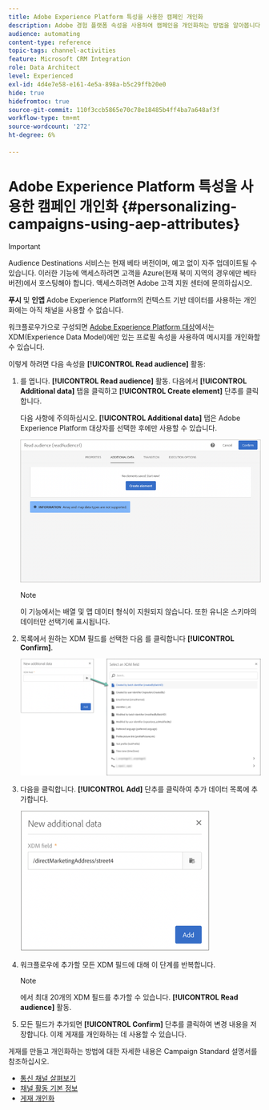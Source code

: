 ```yaml
---
title: Adobe Experience Platform 특성을 사용한 캠페인 개인화
description: Adobe 경험 플랫폼 속성을 사용하여 캠페인을 개인화하는 방법을 알아봅니다.
audience: automating
content-type: reference
topic-tags: channel-activities
feature: Microsoft CRM Integration
role: Data Architect
level: Experienced
exl-id: 4d4e7e58-e161-4e5a-898a-b5c29ffb20e0
hide: true
hidefromtoc: true
source-git-commit: 110f3ccb5865e70c78e18485b4ff4ba7a648af3f
workflow-type: tm+mt
source-wordcount: '272'
ht-degree: 6%

---
```


# Adobe Experience Platform 특성을 사용한 캠페인 개인화 {#personalizing-campaigns-using-aep-attributes}

>[!IMPORTANT]
>
>Audience Destinations 서비스는 현재 베타 버전이며, 예고 없이 자주 업데이트될 수 있습니다. 이러한 기능에 액세스하려면 고객을 Azure(현재 북미 지역의 경우에만 베타 버전)에서 호스팅해야 합니다. 액세스하려면 Adobe 고객 지원 센터에 문의하십시오.
>
>**푸시** 및 **인앱** Adobe Experience Platform의 컨텍스트 기반 데이터를 사용하는 개인화에는 아직 채널을 사용할 수 없습니다.

워크플로우가으로 구성되면 [Adobe Experience Platform 대상](../../integrating/using/aep-about-audience-destinations-service.md)에서는 XDM(Experience Data Model)에만 있는 프로필 속성을 사용하여 메시지를 개인화할 수 있습니다.

이렇게 하려면 다음 속성을 **[!UICONTROL Read audience]** 활동:

1. 를 엽니다. **[!UICONTROL Read audience]** 활동. 다음에서 **[!UICONTROL Additional data]** 탭을 클릭하고 **[!UICONTROL Create element]** 단추를 클릭합니다.

   다음 사항에 주의하십시오. **[!UICONTROL Additional data]** 탭은 Adobe Experience Platform 대상자를 선택한 후에만 사용할 수 있습니다.

   ![](assets/aep_wkf_readaudience_attributes.png)

   >[!NOTE]
   >
   >이 기능에서는 배열 및 맵 데이터 형식이 지원되지 않습니다. 또한 유니온 스키마의 데이터만 선택기에 표시됩니다.

1. 목록에서 원하는 XDM 필드를 선택한 다음 를 클릭합니다 **[!UICONTROL Confirm]**.

   ![](assets/aep_wkf_readaudience_perso1.png)

1. 다음을 클릭합니다. **[!UICONTROL Add]** 단추를 클릭하여 추가 데이터 목록에 추가합니다.

   ![](assets/aep_wkf_readaudience_perso3.png)

1. 워크플로우에 추가할 모든 XDM 필드에 대해 이 단계를 반복합니다.

   >[!NOTE]
   >
   >에서 최대 20개의 XDM 필드를 추가할 수 있습니다. **[!UICONTROL Read audience]** 활동.

1. 모든 필드가 추가되면 **[!UICONTROL Confirm]** 단추를 클릭하여 변경 내용을 저장합니다. 이제 게재를 개인화하는 데 사용할 수 있습니다.

게재를 만들고 개인화하는 방법에 대한 자세한 내용은 Campaign Standard 설명서를 참조하십시오.

* [통신 채널 살펴보기](../../channels/using/get-started-communication-channels.md)
* [채널 활동 기본 정보](../../automating/using/about-channel-activities.md)
* [게재 개인화](../../designing/using/personalization.md)
